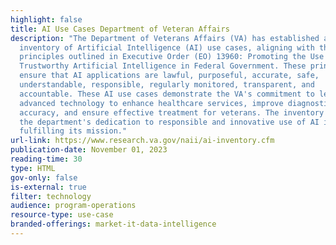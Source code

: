 ```yaml
---
highlight: false
title: AI Use Cases Department of Veteran Affairs
description: "The Department of Veterans Affairs (VA) has established an
  inventory of Artificial Intelligence (AI) use cases, aligning with the
  principles outlined in Executive Order (EO) 13960: Promoting the Use of
  Trustworthy Artificial Intelligence in Federal Government. These principles
  ensure that AI applications are lawful, purposeful, accurate, safe,
  understandable, responsible, regularly monitored, transparent, and
  accountable. These AI use cases demonstrate the VA's commitment to leveraging
  advanced technology to enhance healthcare services, improve diagnostic
  accuracy, and ensure effective treatment for veterans. The inventory reflects
  the department's dedication to responsible and innovative use of AI in
  fulfilling its mission."
url-link: https://www.research.va.gov/naii/ai-inventory.cfm
publication-date: November 01, 2023
reading-time: 30
type: HTML
gov-only: false
is-external: true
filter: technology
audience: program-operations
resource-type: use-case
branded-offerings: market-it-data-intelligence
---
```

